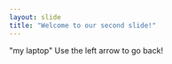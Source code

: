 ```yaml
---
layout: slide
title: "Welcome to our second slide!"
---
```

"my laptop"
Use the left arrow to go back!
